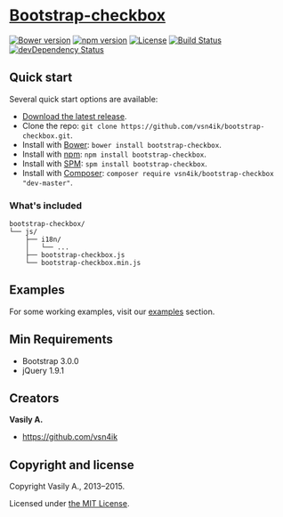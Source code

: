 # [Bootstrap-checkbox](http://vsn4ik.github.io/bootstrap-checkbox)

[![Bower version](https://img.shields.io/bower/v/bootstrap-checkbox.svg?style=flat)](https://github.com/vsn4ik/bootstrap-checkbox)
[![npm version](https://img.shields.io/npm/v/bootstrap-checkbox.svg?style=flat)](https://www.npmjs.com/package/bootstrap-checkbox)
[![License](https://img.shields.io/badge/license-MIT-brightgreen.svg?style=flat)][license]
[![Build Status](https://travis-ci.org/vsn4ik/bootstrap-checkbox.svg)](https://travis-ci.org/vsn4ik/bootstrap-checkbox)
[![devDependency Status](https://david-dm.org/vsn4ik/bootstrap-checkbox/dev-status.svg)](https://david-dm.org/vsn4ik/bootstrap-checkbox#info=devDependencies)


## Quick start

Several quick start options are available:

- [Download the latest release](https://github.com/vsn4ik/bootstrap-checkbox/releases/download/v1.2.5/bootstrap-checkbox-1.2.5-dist.zip "Download Bootstrap-checkbox").
- Clone the repo: `git clone https://github.com/vsn4ik/bootstrap-checkbox.git`.
- Install with [Bower](http://bower.io): `bower install bootstrap-checkbox`.
- Install with [npm](https://www.npmjs.com): `npm install bootstrap-checkbox`.
- Install with [SPM](http://spmjs.io): `spm install bootstrap-checkbox`.
- Install with [Composer](https://getcomposer.org): `composer require vsn4ik/bootstrap-checkbox "dev-master"`.

### What's included

```
bootstrap-checkbox/
└── js/
    ├── i18n/
    │   └── ...
    ├── bootstrap-checkbox.js
    └── bootstrap-checkbox.min.js
```


## Examples

For some working examples, visit our [examples](http://vsn4ik.github.io/bootstrap-checkbox/#examples) section.


## Min Requirements

- Bootstrap 3.0.0
- jQuery 1.9.1


## Creators

**Vasily A.**

+ <https://github.com/vsn4ik>


## Copyright and license

Copyright Vasily A., 2013&ndash;2015.

Licensed under [the MIT License][license].

[license]: https://github.com/vsn4ik/bootstrap-checkbox/blob/master/LICENSE
